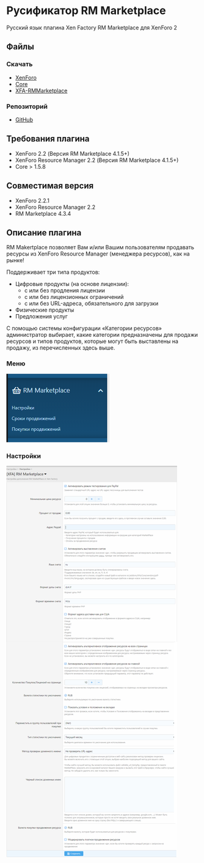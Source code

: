 # Русификатор RM Marketplace
Русский язык плагина Xen Factory RM Marketplace для XenForo 2

## Файлы
### Скачать
* [XenForo](https://xenforo.com/)
* [Core](https://www.xen-factory.com/index.php?resources/core.90/)
* [XFA-RMMarketplace](https://www.xen-factory.com/index.php?resources/rm-marketplace-xf2.92/)

### Репозиторий
* [GitHub](https://github.com/ruXenForo/russian-XFA-RMMarketplace)

## Требования плагина
* XenForo 2.2 (Версия RM Marketplace 4.1.5+)
* XenForo Resource Manager 2.2 (Версия RM Marketplace 4.1.5+)
* Core > 1.5.8

## Совместимая версия
* XenForo 2.2.1
* XenForo Resource Manager 2.2
* RM Marketplace 4.3.4

## Описание плагина
RM Makertplace позволяет Вам и/или Вашим пользователям продавать ресурсы из XenForo Resource Manager (менеджера ресурсов), как на рынке!<br />

Поддерживает три типа продуктов:
* Цифровые продукты (на основе лицензии):
  * с или без продления лицензии
  * с или без лицензионных ограничений
  * с или без URL-адреса, обязательного для загрузки
* Физические продукты
* Предложения услуг

С помощью системы конфигурации «Категории ресурсов» администратор выбирает, какие категории предназначены для продажи ресурсов и типов продуктов, которые могут быть выставлены на продажу, из перечисленных здесь выше.

### Меню
![Меню RM Marketplace](images/menu.png)

### Настройки
![Настройки RM Marketplace](images/options.png)